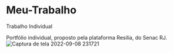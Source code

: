 # Meu-Trabalho

Trabalho Individual

Portfólio individual, proposto pela plataforma Resilia, do Senac RJ.
![Captura de tela 2022-09-08 231721](https://user-images.githubusercontent.com/112995111/193426392-2d9d7925-7722-4aa8-b199-9033c2bad906.png)
